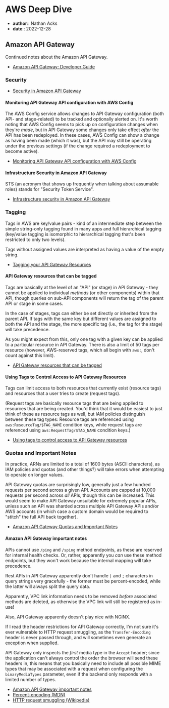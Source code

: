 # AWS Deep Dive

* **author**:: Nathan Acks
* **date**:: 2022-12-28

## Amazon API Gateway

Continued notes about the Amazon API Gateway.

* [Amazon API Gateway: Developer Guide](https://docs.aws.amazon.com/apigateway/latest/developerguide/welcome.html)

### Security

* [Security in Amazon API Gateway](https://docs.aws.amazon.com/apigateway/latest/developerguide/security.html)

#### Monitoring API Gateway API configuration with AWS Config

The AWS Config service allows changes to API Gateway configuration (both API- and stage-related) to be tracked and optionally alerted on. It's worth noting that AWS Config seems to pick up on configuration changes when they're *made*, but in API Gateway some changes only take effect *after* the API has been redeployed. In these cases, AWS Config can show a change as having been made (which it was), but the API may still be operating under the previous settings (if the change required a redeployment to become active).

* [Monitoring API Gateway API configuration with AWS Config](https://docs.aws.amazon.com/apigateway/latest/developerguide/apigateway-config.html)

#### Infrastructure Security in Amazon API Gateway

STS (an acronym that shows up frequently when talking about assumable roles) stands for "Security Token Service".

* [Infrastructure security in Amazon API Gateway](https://docs.aws.amazon.com/apigateway/latest/developerguide/infrastructure-security.html)

### Tagging

Tags in AWS are key/value pairs - kind of an intermediate step between the simple string-only tagging found in many apps and full hierarchical tagging (key/value tagging is isomorphic to hierarchical tagging that's been restricted to only two levels).

Tags without assigned values are interpreted as having a value of the empty string.

* [Tagging your API Gateway Resources](https://docs.aws.amazon.com/apigateway/latest/developerguide/apigateway-tagging.html)

#### API Gateway resources that can be tagged

Tags are basically at the level of an "API" (or stage) in API Gateway - they cannot be applied to individual *methods* (or other components) within that API, though queries on sub-API components will return the tag of the parent API or stage in some cases.

In the case of stages, tags can either be set directly or inherited from the parent API. If tags with the same key but different values are assigned to both the API and the stage, the more specific tag (i.e., the tag for the stage) will take precedence.

As you might expect from this, only one tag with a given key can be applied to a particular resource in API Gateway. There is also a limit of 50 tags per resource (however, AWS-reserved tags, which all begin with `aws:`, don't count against this limit).

* [API Gateway resources that can be tagged](https://docs.aws.amazon.com/apigateway/latest/developerguide/apigateway-tagging-supported-resources.html)

#### Using Tags to Control Access to API Gateway Resources

Tags can limit access to both resources that currently exist (resource tags) and resources that a user tries to create (request tags).

(Request tags are basically resource tags that are being applied to resources that are being created. You'd think that it would be easiest to just think of these as resource tags as well, but IAM policies distinguish between these tag types: Resource tags are referenced using `aws:ResourceTag/$TAG_NAME` condition keys, while request tags are referenced using `aws:RequestTag/$TAG_NAME` condition keys.)

* [Using tags to control access to API Gateway resources](https://docs.aws.amazon.com/apigateway/latest/developerguide/apigateway-tagging-iam-policy.html)

### Quotas and Important Notes

In practice, ARNs are limited to a total of 1600 bytes (ASCII characters), as IAM policies and quotas (and other things?) will take errors when attempting to operate on longer values.

API Gateway quotas are surprisingly low, generally just a few hundred requests per second across a given API. Accounts are capped at 10,000 requests per second across *all* APIs, though this can be increased. This would seem to make API Gateway unsuitable for extremely popular APIs, unless such an API was sharded across multiple API Gateway APIs and/or AWS accounts (in which case a custom domain would be required to "stitch" the full API back together).

* [Amazon API Gateway Quotas and Important Notes](https://docs.aws.amazon.com/apigateway/latest/developerguide/limits.html)

#### Amazon API Gateway important notes

APIs cannot use `/ping` and `/sping` method endpoints, as these are reserved for internal health checks. Or, rather, apparently you *can* use these method endpoints, but they won't work because the internal mapping will take precedence.

Rest APIs in API Gateway apparently don't handle `|` and `;` characters in query strings very gracefully - the former must be percent-encoded, while the latter will always split the query data.

Apparently, VPC link information needs to be removed *before* associated methods are deleted, as otherwise the VPC link will still be registered as in-use!

Also, API Gateway apparently doesn't play nice with NGINX.

If I read the header restrictions for API Gateway correctly, I'm not sure it's ever vulnerable to HTTP request smuggling, as the `Transfer-Encoding` header is never passed through, and will sometimes even generate an exception when supplied.

API Gateway only inspects the *first* media type in the `Accept` header; since the application can't always control the order the browser will send these headers in, this means that you basically need to include all possible MIME types that may be associated with a request when configuring the `binaryMediaTypes` parameter, even if the backend only responds with a limited number of types.

* [Amazon API Gateway important notes](https://docs.aws.amazon.com/apigateway/latest/developerguide/api-gateway-known-issues.html)
* [Percent-encoding (MDN)](https://developer.mozilla.org/en-US/docs/Glossary/percent-encoding)
* [HTTP request smuggling (Wikipedia)](https://en.wikipedia.org/wiki/HTTP_request_smuggling)
